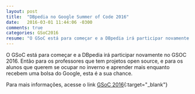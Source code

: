 ```yaml
---
layout: post
title:  "DBpedia no Google Summer of Code 2016"
date:   2016-03-01 11:44:06 -0300
comments: true
categories: GSoC2016
resume: "O GSoC está para começar e a DBpedia irá participar novamente no GSOC 2016. Então para os professores [...]"
---
```

O GSoC está para começar e a DBpedia irá participar novamente no GSOC 2016. Então para os professores que tem projetos open source, e para os alunos que querem se ocupar no inverno e aprender mais enquanto recebem uma bolsa do Google, esta é a sua chance.

Para mais informações, acesse o link [GSoC 2016](http://wiki.dbpedia.org/gsoc2016){:target="_blank"}

